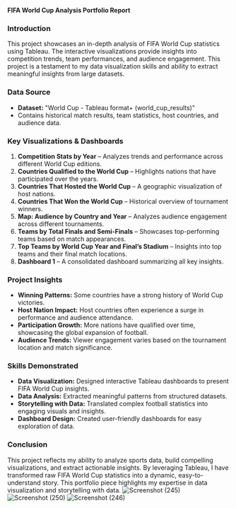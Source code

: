 **FIFA World Cup Analysis Portfolio Report**

### **Introduction**
This project showcases an in-depth analysis of FIFA World Cup statistics using Tableau. The interactive visualizations provide insights into competition trends, team performances, and audience engagement. This project is a testament to my data visualization skills and ability to extract meaningful insights from large datasets.

### **Data Source**
- **Dataset:** "World Cup - Tableau format+ (world_cup_results)"
- Contains historical match results, team statistics, host countries, and audience data.

### **Key Visualizations & Dashboards**
1. **Competition Stats by Year** – Analyzes trends and performance across different World Cup editions.
2. **Countries Qualified to the World Cup** – Highlights nations that have participated over the years.
3. **Countries That Hosted the World Cup** – A geographic visualization of host nations.
4. **Countries That Won the World Cup** – Historical overview of tournament winners.
5. **Map: Audience by Country and Year** – Analyzes audience engagement across different tournaments.
6. **Teams by Total Finals and Semi-Finals** – Showcases top-performing teams based on match appearances.
7. **Top Teams by World Cup Year and Final’s Stadium** – Insights into top teams and their final match locations.
8. **Dashboard 1** – A consolidated dashboard summarizing all key insights.

### **Project Insights**
- **Winning Patterns:** Some countries have a strong history of World Cup victories.
- **Host Nation Impact:** Host countries often experience a surge in performance and audience attendance.
- **Participation Growth:** More nations have qualified over time, showcasing the global expansion of football.
- **Audience Trends:** Viewer engagement varies based on the tournament location and match significance.

### **Skills Demonstrated**
- **Data Visualization:** Designed interactive Tableau dashboards to present FIFA World Cup insights.
- **Data Analysis:** Extracted meaningful patterns from structured datasets.
- **Storytelling with Data:** Translated complex football statistics into engaging visuals and insights.
- **Dashboard Design:** Created user-friendly dashboards for easy exploration of data.

### **Conclusion**
This project reflects my ability to analyze sports data, build compelling visualizations, and extract actionable insights. By leveraging Tableau, I have transformed raw FIFA World Cup statistics into a dynamic, easy-to-understand story. This portfolio piece highlights my expertise in data visualization and storytelling with data.
![Screenshot (245)](https://github.com/user-attachments/assets/fc635333-0638-4ef8-89d3-9a08bd2c0808)
![Screenshot (250)](https://github.com/user-attachments/assets/f30b565f-ed48-41fc-80f6-d6198c9ee44d)
![Screenshot (246)](https://github.com/user-attachments/assets/6eb40520-8c15-4d54-a09a-59689a1356d9)


